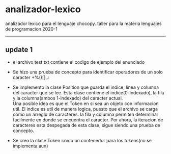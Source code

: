 # analizador-lexico
analizador lexico para el lenguaje chocopy. taller para la materia lenguajes de programacion 2020-1
___
## update 1
- el archivo test.txt contiene el codigo de ejemplo del enunciado

- Se hizo una prueba de concepto para identificar operadores de un solo caracter +%()[],.:

- Se implemento la clase Position que guarda el indice, linea y columna del caracter que se lee.
   Esta clase contiene el indice(0-indexado), la fila y la columna(ambos 1-indexado) del caracter actual.  
   Una posible idea es que el Token en si sea un objeto con informacion util. El indice es util de manera logica, puesto que el archivo se carga como un arreglo de caracteres. la fila y columna permiten determinar facilmente en donde se encuentra el caracter. Por ahora, la iteracion de caracteres esta despegada de esta clase, sigue siendo una prueba de concepto.

- Se creo la clase Token como un contenedor para los tokens(no se implementa aun)
